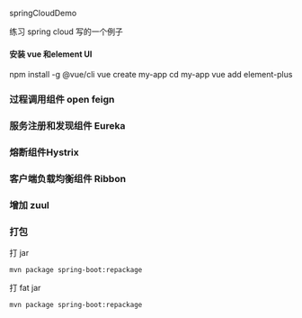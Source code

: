springCloudDemo

练习 spring cloud 写的一个例子
#### 安装 vue 和element UI
npm install -g @vue/cli
vue create my-app
cd my-app
vue add element-plus

### 过程调用组件 open feign
### 服务注册和发现组件 Eureka
### 熔断组件Hystrix
### 客户端负载均衡组件 Ribbon
### 增加 zuul 
### 打包
打 jar 
~~~ 
mvn package spring-boot:repackage
~~~
打 fat jar 
~~~
mvn package spring-boot:repackage  
~~~
